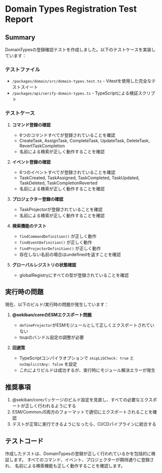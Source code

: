 # Domain Types Registration Test Report

## Summary
DomainTypesの登録確認テストを作成しました。以下のテストケースを実装しています：

### テストファイル
- `/packages/domain/src/domain-types.test.ts` - Vitestを使用した完全なテストスイート
- `/packages/api/verify-domain-types.ts` - TypeScriptによる検証スクリプト

### テストケース

1. **コマンド登録の確認**
   - 6つのコマンドすべてが登録されていることを確認
   - CreateTask, AssignTask, CompleteTask, UpdateTask, DeleteTask, RevertTaskCompletion
   - 名前による検索が正しく動作することを確認

2. **イベント登録の確認**
   - 6つのイベントすべてが登録されていることを確認
   - TaskCreated, TaskAssigned, TaskCompleted, TaskUpdated, TaskDeleted, TaskCompletionReverted
   - 名前による検索が正しく動作することを確認

3. **プロジェクター登録の確認**
   - TaskProjectorが登録されていることを確認
   - 名前による検索が正しく動作することを確認

4. **検索機能のテスト**
   - `findCommandDefinition()` が正しく動作
   - `findEventDefinition()` が正しく動作
   - `findProjectorDefinition()` が正しく動作
   - 存在しない名前の場合はundefinedを返すことを確認

5. **グローバルレジストリの状態確認**
   - globalRegistryにすべての型が登録されていることを確認

## 実行時の問題

現在、以下のビルド/実行時の問題が発生しています：

1. **@sekiban/coreのESMエクスポート問題**
   - `defineProjector`がESMモジュールとして正しくエクスポートされていない
   - tsupのバンドル設定の調整が必要

2. **回避策**
   - TypeScriptコンパイラオプションで `skipLibCheck: true` と `noImplicitAny: false` を設定
   - これによりビルドは成功するが、実行時にモジュール解決エラーが発生

## 推奨事項

1. @sekiban/coreパッケージのビルド設定を見直し、すべての必要なエクスポートが正しく行われるようにする
2. ESM/CommonJS両方のフォーマットで適切にエクスポートされることを確認
3. テストが正常に実行できるようになったら、CI/CDパイプラインに統合する

## テストコード

作成したテストは、DomainTypesの登録が正しく行われているかを包括的に検証します。
すべてのコマンド、イベント、プロジェクターが期待通りに登録され、
名前による検索機能も正しく動作することを確認します。